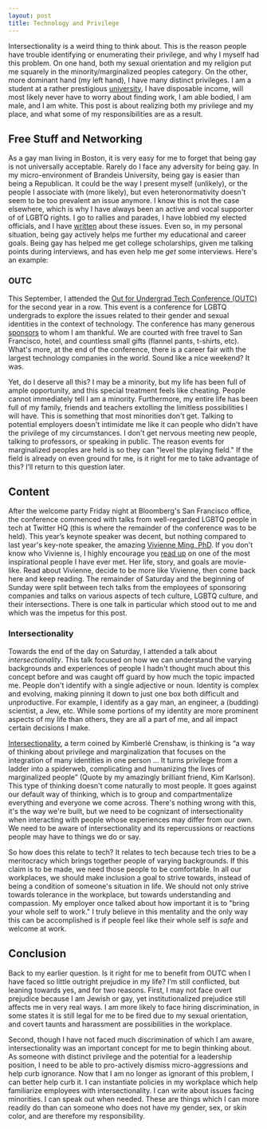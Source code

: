 ```yaml
---
layout: post
title: Technology and Privilege
---
```


Intersectionality is a weird thing to think about.  This is the reason people have trouble identifying or enumerating their privilege, and why I myself had this problem.  On one hand, both my sexual orientation and my religion put me squarely in the minority/marginalized peoples category.  On the other, more dominant hand (my left hand), I have many distinct privileges.   I am a student at a rather prestigious [university](http://www.brandeis.edu/), I have disposable income, will most likely never have to worry about finding work, I am able bodied, I am male, and I am white.  This post is about realizing both my privilege and my place, and what some of my responsibilities are as a result.

## Free Stuff and Networking
As a gay man living in Boston, it is very easy for me to forget that being gay is not universally acceptable.  Rarely do I face any adversity for being gay.  In my micro-environment of Brandeis University, being gay is easier than being a Republican.  It could be the way I present myself (unlikely), or the people I associate with (more likely), but even heteronormativity doesn't seem to be too prevalent an issue anymore.  I know this is not the case elsewhere, which is why I have always been an active and vocal supporter of of LGBTQ rights.  I go to rallies and parades, I have lobbied my elected officials, and I have [written](http://sethrait.com/Unconscious-Bias-In-Gay-Dating-Culture.html) about these issues.  Even so, in my personal situation, being gay actively helps me further my educational and career goals.  Being gay has helped me get college scholarships, given me talking points during interviews, and has even help me *get* some interviews.  Here's an example:

### OUTC
This September, I attended the [Out for Undergrad Tech Conference (OUTC)](http://outforundergrad.org/tech/) for the second year in a row.  This event is a conference for LGBTQ undergrads to explore the issues related to their gender and sexual identities in the context of technology.  The conference has many generous [sponsors](http://outforundergrad.org/tech-employers) to whom I am thankful.  We are courted with free travel to San Francisco, hotel, and countless small gifts (flannel pants, t-shirts, etc). What's more, at the end of the conference, there is a career fair with  the largest technology companies in the world.  Sound like a nice weekend?  It was.

Yet, do I deserve all this?  I may be a minority, but my life has been full of ample opportunity, and this special treatment feels like cheating.  People cannot immediately tell I am a minority.  Furthermore, my entire life has been full of my family, friends and teachers extolling the limitless possibilities I will have.  This is something that most minorities don't get.  Talking to potential employers doesn't intimidate me like it can people who didn't have the privilege of my circumstances.  I don't get nervous meeting new people, talking to professors, or speaking in public.  The reason events for marginalized peoples are held is so they can "level the playing field."  If the field is already on even ground for me, is it right for me to take advantage of this?  I’ll return to this question later.

## Content
After the welcome party Friday night at Bloomberg's San Francisco office, the conference commenced with talks from well-regarded LGBTQ people in tech at Twitter HQ (this is where the remainder of the conference was to be held).  This year’s keynote speaker was decent, but nothing compared to last year's key-note speaker, the amazing [Vivienne Ming, PhD](http://www.vivienneming.com/).  If you don't know who Vivienne is, I highly encourage you [read up](http://www.huffingtonpost.com/2013/10/12/vivienne-ming-self-discovery-gender-transition_n_3998281.html) on one of the most inspirational people I have ever met.  Her life, story, and goals are movie-like.   Read about Vivienne, decide to be more like Vivienne, then come back here and keep reading.  The remainder of Saturday and the beginning of Sunday were split between tech talks from the employees of sponsoring companies and talks on various aspects of tech culture, LGBTQ culture, and their intersections.  There is one talk in particular which stood out to me and which was the impetus for this post.

### Intersectionality
Towards the end of the day on Saturday, I attended a talk about *intersectionality*.  This talk focused on how we can understand the varying backgrounds and experiences of people  I hadn't thought much about this concept before and was caught off guard by how much the topic impacted me.  People don't identify with a single adjective or noun.  Identity is complex and evolving, making pinning it down to just one box both difficult and unproductive.  For example, I identify as a gay man, an engineer, a (budding) scientist, a Jew, etc.  While some portions of my identity are more prominent aspects of my life than others, they are all a part of me, and all impact certain decisions I make.

[Intersectionality](http://socialdifference.columbia.edu/files/socialdiff/projects/Article__Mapping_the_Margins_by_Kimblere_Crenshaw.pdf), a term coined by Kimberlé Crenshaw, is thinking  is “a way of thinking about privilege and marginalization that focuses on the integration of many identities in one person ... It turns privilege from a ladder into a spiderweb, complicating and humanizing the lives of marginalized people”  (Quote by my amazingly brilliant friend, Kim Karlson).  This type of thinking doesn't come naturally to most people.  It goes against our default way of thinking, which is to group and compartmentalize everything and everyone we come across.  There's nothing wrong with this, it's the way we're built, but we need to be cognizant of intersectionality when interacting with people whose experiences may differ from our own.   We need to be aware of intersectionality and its repercussions or reactions people may have to things we do or say.

So how does this relate to tech? It relates to tech because tech tries to be a meritocracy which brings together people of varying backgrounds.  If this claim is to be made, we need those people to be comfortable.  In all our workplaces, we should make inclusion a goal to strive towards, instead of being a condition of someone's situation in life.  We should not only strive towards tolerance in the workplace, but towards understanding and compassion. My employer once talked about how important it is to "bring your whole self to work."  I truly believe in this mentality and the only way this can be accomplished is if people feel like their whole self is *safe*  and welcome at work.

## Conclusion
Back to my earlier question.  Is it right for me to benefit from OUTC when I have faced so little outright prejudice in my life?  I’m still conflicted, but leaning towards yes, and for two reasons.  First, I may not face overt prejudice because I am Jewish or gay, yet institutionalized prejudice still affects me in very real ways.  I am more likely to face hiring discrimination, in some states it is still legal for me to be fired due to my sexual orientation, and covert taunts and harassment are possibilities in the workplace.

Second, though I have not faced much discrimination of which I am aware, intersectionality was an important concept for me to begin thinking about.  As someone with distinct privilege and the potential for a leadership position, I need to be able to pro-actively dismiss micro-aggressions and help curb ignorance.  Now that I am no longer as ignorant of this problem, I can better help curb it.  I can instantiate policies in my workplace which help familiarize employees with intersectionality.  I can write about issues facing minorities.  I can speak out when needed.  These are things which I can more readily do than can someone who does not have my gender, sex, or skin color, and are therefore my responsibility.
